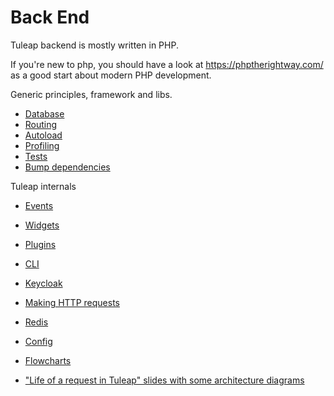 # Back End

Tuleap backend is mostly written in PHP.

If you\'re new to php, you should have a look at
<https://phptherightway.com/> as a good start about modern PHP
development.

Generic principles, framework and libs.

* [Database](./back-end/database.md)
* [Routing](./back-end/routing.md)
* [Autoload](./back-end/autoload.md)
* [Profiling](./back-end/profiling.md)
* [Tests](./back-end/tests.md)
* [Bump dependencies](./back-end/bump-back-dependencies.md)


Tuleap internals

* [Events](./back-end/events.md)
* [Widgets](./back-end/widgets.md)
* [Plugins](./back-end/plugins.md)
* [CLI](./back-end/cli.md)
* [Keycloak](./back-end/keycloak.md)
* [Making HTTP requests](./back-end/making-http-requests.md)
* [Redis](./back-end/redis.md)
* [Config](./back-end/config.md)
* [Flowcharts](./back-end/flowcharts.md)

* ["Life of a request in Tuleap" slides with some architecture diagrams](../slides/life-tuleap-request/)
